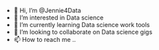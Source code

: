- 👋 Hi, I’m @Jennie4Data
- 👀 I’m interested in Data science
- 🌱 I’m currently learning Data science work tools
- 💞️ I’m looking to collaborate on Data science gigs
- 📫 How to reach me ..

<!---
Jennie4Data/Jennie4Data is a ✨ special ✨ repository because its `README.md` (this file) appears on your GitHub profile.
You can click the Preview link to take a look at your changes.
--->
